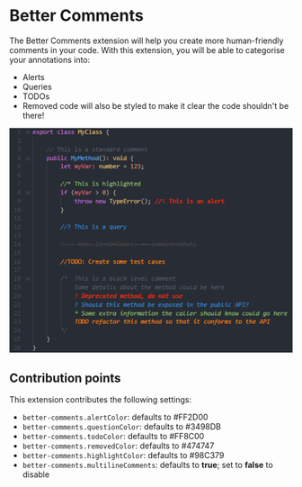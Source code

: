 # Better Comments

The Better Comments extension will help you create more human-friendly comments in your code.
With this extension, you will be able to categorise your annotations into:
* Alerts
* Queries
* TODOs
* Removed code will also be styled to make it clear the code shouldn't be there!

![Annotated code](images/better-comments.PNG)

## Contribution points

This extension contributes the following settings:

* `better-comments.alertColor`: defaults to #FF2D00
* `better-comments.questionColor`: defaults to #3498DB
* `better-comments.todoColor`: defaults to #FF8C00
* `better-comments.removedColor`: defaults to #474747
* `better-comments.highlightColor`: defaults to #98C379
* `better-comments.multilineComments`: defaults to **true**; set to **false** to disable